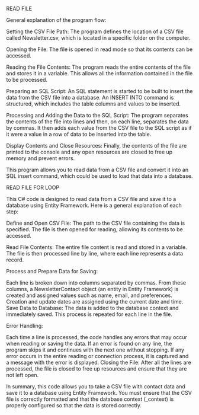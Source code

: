 READ FILE 

General explanation of the program flow:

Setting the CSV File Path: The program defines the location of a CSV file called Newsletter.csv, which is located in a specific folder on the computer.

Opening the File: The file is opened in read mode so that its contents can be accessed.

Reading the File Contents: The program reads the entire contents of the file and stores it in a variable. This allows all the information contained in the file to be processed.

Preparing an SQL Script: An SQL statement is started to be built to insert the data from the CSV file into a database. An INSERT INTO command is structured, which includes the table columns and values ​​to be inserted.

Processing and Adding the Data to the SQL Script: The program separates the contents of the file into lines and then, on each line, separates the data by commas. It then adds each value from the CSV file to the SQL script as if it were a value in a row of data to be inserted into the table.

Display Contents and Close Resources: Finally, the contents of the file are printed to the console and any open resources are closed to free up memory and prevent errors.

This program allows you to read data from a CSV file and convert it into an SQL insert command, which could be used to load that data into a database.


READ FILE FOR LOOP

This C# code is designed to read data from a CSV file and save it to a database using Entity Framework. Here is a general explanation of each step:

Define and Open CSV File: The path to the CSV file containing the data is specified. The file is then opened for reading, allowing its contents to be accessed.

Read File Contents: The entire file content is read and stored in a variable. The file is then processed line by line, where each line represents a data record.

Process and Prepare Data for Saving:

Each line is broken down into columns separated by commas.
From these columns, a NewsletterContact object (an entity in Entity Framework) is created and assigned values ​​such as name, email, and preferences.
Creation and update dates are assigned using the current date and time.
Save Data to Database: The data is added to the database context and immediately saved. This process is repeated for each line in the file.

Error Handling:

Each time a line is processed, the code handles any errors that may occur when reading or saving the data. If an error is found on any line, the program skips it and continues with the next one without stopping.
If any error occurs in the entire reading or connection process, it is captured and a message with the error is displayed.
Closing the File: After all the lines are processed, the file is closed to free up resources and ensure that they are not left open.

In summary, this code allows you to take a CSV file with contact data and save it to a database using Entity Framework. You must ensure that the CSV file is correctly formatted and that the database context (_context) is properly configured so that the data is stored correctly.




